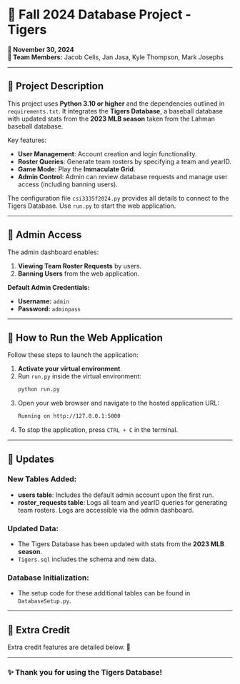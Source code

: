 

# 🐯 Fall 2024 Database Project - Tigers

**📅 November 30, 2024**  
**👥 Team Members:** Jacob Celis, Jan Jasa, Kyle Thompson, Mark Josephs  

---

## 📖 Project Description

This project uses **Python 3.10 or higher** and the dependencies outlined in `requirements.txt`. It integrates the **Tigers Database**, a baseball database with updated stats from the **2023 MLB season** taken from the Lahman baseball database.

Key features:  
- **User Management**: Account creation and login functionality.  
- **Roster Queries**: Generate team rosters by specifying a team and yearID.  
- **Game Mode**: Play the **Immaculate Grid**.  
- **Admin Control**: Admin can review database requests and manage user access (including banning users).  

The configuration file `csi3335f2024.py` provides all details to connect to the Tigers Database. Use `run.py` to start the web application.

---

## 🔑 Admin Access

The admin dashboard enables:  
1. **Viewing Team Roster Requests** by users.  
2. **Banning Users** from the web application.  

**Default Admin Credentials:**  
- **Username:** `admin`  
- **Password:** `adminpass`  

---

## 🚀 How to Run the Web Application

Follow these steps to launch the application:  

1. **Activate your virtual environment**.  
2. Run `run.py` inside the virtual environment:  
   ```bash
   python run.py
3. Open your web browser and navigate to the hosted application URL:
   ```bash
   Running on http://127.0.0.1:5000
5. To stop the application, press `CTRL + C` in the terminal.  

---

## 🔄 Updates

### New Tables Added:
- **users table**: Includes the default admin account upon the first run.  
- **roster_requests table**: Logs all team and yearID queries for generating team rosters. Logs are accessible via the admin dashboard.  

### Updated Data:
- The Tigers Database has been updated with stats from the **2023 MLB season**.  
- `Tigers.sql` includes the schema and new data.

### Database Initialization:
- The setup code for these additional tables can be found in `DatabaseSetup.py`.

---

## 🌟 Extra Credit
Extra credit features are detailed below. 🎉  


---

### ✨ Thank you for using the Tigers Database!
